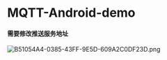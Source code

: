 # MQTT-Android-demo
#### 需要修改推送服务地址
![B51054A4-0385-43FF-9E5D-609A2C0DF23D.png](https://ooo.0o0.ooo/2016/09/14/57d8bb5264665.png)
